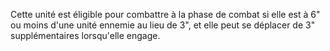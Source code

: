 Cette unité est éligible pour combattre à la phase de combat si elle est à 6" ou moins d'une unité ennemie au lieu de 3", et elle peut se déplacer de 3" supplémentaires lorsqu'elle engage.